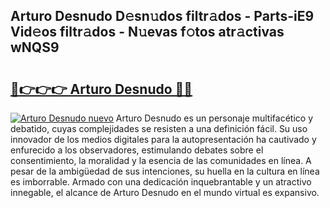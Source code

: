 ## Arturo Desnudo D𝚎sn𝚞dos filtr𝚊dos - Parts-iE9 Vid𝚎os filtr𝚊dos - N𝚞evas f𝚘tos atr𝚊ctivas wNQS9

# <h2><a href="http://mb80r8.tromn.icu/?c=Arturo+Desnudo">🔗👉👉👉 Arturo Desnudo 🔗🔗</a></h2>

[![Arturo Desnudo nuevo](https://i.imgur.com/pEAQMta.gif)](http://mb80r8.tromn.icu/?c=Arturo+Desnudo)
Arturo Desnudo es un personaje multifacético y debatido, cuyas complejidades se resisten a una definición fácil.  Su uso innovador de los medios digitales para la autopresentación ha cautivado y enfurecido a los observadores, estimulando debates sobre el consentimiento, la moralidad y la esencia de las comunidades en línea. A pesar de la ambigüedad de sus intenciones, su huella en la cultura en línea es imborrable. Armado con una dedicación inquebrantable y un atractivo innegable, el alcance de Arturo Desnudo en el mundo virtual es expansivo.
